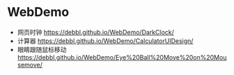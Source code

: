 # WebDemo
- 网页时钟 https://debbl.github.io/WebDemo/DarkClock/
- 计算器 https://debbl.github.io/WebDemo/CalculatorUIDesign/
- 眼睛跟随鼠标移动 https://debbl.github.io/WebDemo/Eye%20Ball%20Move%20on%20Mousemove/
